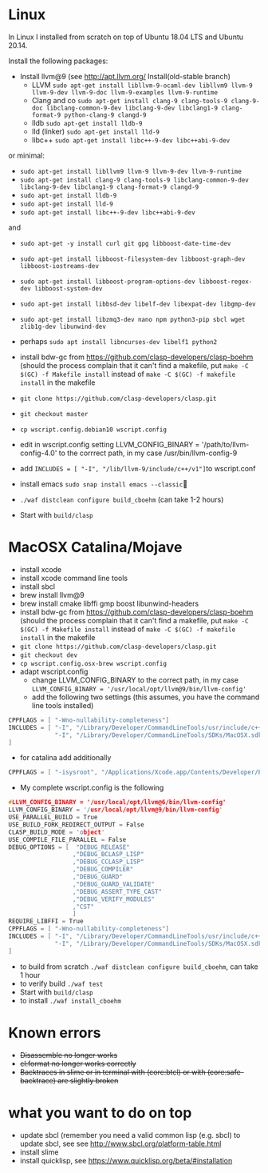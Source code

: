 # Linux
In Linux I installed from scratch on top of Ubuntu 18.04 LTS and Ubuntu 20.14.

Install the following packages:
* Install llvm@9 (see http://apt.llvm.org/ Install(old-stable branch)
  * LLVM
`sudo apt-get install libllvm-9-ocaml-dev libllvm9 llvm-9 llvm-9-dev llvm-9-doc llvm-9-examples llvm-9-runtime`
  * Clang and co
`sudo apt-get install clang-9 clang-tools-9 clang-9-doc libclang-common-9-dev libclang-9-dev libclang1-9 clang-format-9 python-clang-9 clangd-9`
  * lldb
`sudo apt-get install lldb-9`
  * lld (linker)
`sudo apt-get install lld-9`
  * libc++ `sudo apt-get install libc++-9-dev libc++abi-9-dev`

or minimal:
* `sudo apt-get install libllvm9 llvm-9 llvm-9-dev llvm-9-runtime`
* `sudo apt-get install clang-9 clang-tools-9 libclang-common-9-dev libclang-9-dev libclang1-9 clang-format-9 clangd-9`
* `sudo apt-get install lldb-9`
* `sudo apt-get install lld-9`
* `sudo apt-get install libc++-9-dev libc++abi-9-dev`

and 
* `sudo apt-get -y install curl git gpg libboost-date-time-dev` 
* `sudo apt-get install libboost-filesystem-dev libboost-graph-dev libboost-iostreams-dev`
* `sudo apt-get install libboost-program-options-dev libboost-regex-dev libboost-system-dev`
* `sudo apt-get install libbsd-dev libelf-dev libexpat-dev libgmp-dev`
* `sudo apt-get install libzmq3-dev nano npm python3-pip sbcl wget zlib1g-dev libunwind-dev`

* perhaps `sudo apt install libncurses-dev libelf1 python2`
* install bdw-gc from https://github.com/clasp-developers/clasp-boehm (should the process complain that it can't find a makefile, put `make -C $(GC) -f Makefile install` instead of `make -C $(GC) -f makefile install` in the makefile
* `git clone https://github.com/clasp-developers/clasp.git`
* `git checkout master`
* `cp wscript.config.debian10 wscript.config`
* edit in wscript.config setting LLVM_CONFIG_BINARY = '/path/to/llvm-config-4.0' to the corrrect path, in my case /usr/bin/llvm-config-9
* add `INCLUDES = [ "-I", "/lib/llvm-9/include/c++/v1"]`to wscript.conf
* install emacs `sudo snap install emacs --classic`
* `./waf distclean configure build_cboehm` (can take 1-2 hours)
* Start with `build/clasp`

# MacOSX Catalina/Mojave
* install xcode
* install xcode command line tools
* install sbcl
* brew install llvm@9
* brew install cmake libffi gmp boost libunwind-headers
* install bdw-gc from https://github.com/clasp-developers/clasp-boehm (should the process complain that it can't find a makefile, put `make -C $(GC) -f Makefile install` instead of `make -C $(GC) -f makefile install` in the makefile
* `git clone https://github.com/clasp-developers/clasp.git`
* `git checkout dev`
* `cp wscript.config.osx-brew wscript.config`
* adapt wscript.config
  * change LLVM_CONFIG_BINARY to the correct path, in my case
`LLVM_CONFIG_BINARY = '/usr/local/opt/llvm@9/bin/llvm-config'`
  * add the following two settings (this assumes, you have the command line tools installed)
```c++
CPPFLAGS = [ "-Wno-nullability-completeness"]
INCLUDES = [ "-I", "/Library/Developer/CommandLineTools/usr/include/c++/v1",
             "-I", "/Library/Developer/CommandLineTools/SDKs/MacOSX.sdk/usr/include"
]
````
* for catalina add additionally
```c++
CPPFLAGS = [ "-isysroot", "/Applications/Xcode.app/Contents/Developer/Platforms/MacOSX.platform/Developer/SDKs/MacOSX10.15.sdk"]
````
  * My complete wscript.config is the following
```c++
#LLVM_CONFIG_BINARY = '/usr/local/opt/llvm@6/bin/llvm-config'
LLVM_CONFIG_BINARY = '/usr/local/opt/llvm@9/bin/llvm-config'
USE_PARALLEL_BUILD = True
USE_BUILD_FORK_REDIRECT_OUTPUT = False
CLASP_BUILD_MODE = 'object'
USE_COMPILE_FILE_PARALLEL = False
DEBUG_OPTIONS = [  "DEBUG_RELEASE"
                  ,"DEBUG_BCLASP_LISP"
                  ,"DEBUG_CCLASP_LISP"
                  ,"DEBUG_COMPILER"
                  ,"DEBUG_GUARD"
                  ,"DEBUG_GUARD_VALIDATE"
                  ,"DEBUG_ASSERT_TYPE_CAST"
                  ,"DEBUG_VERIFY_MODULES"
                  ,"CST"
                  ]
REQUIRE_LIBFFI = True
CPPFLAGS = [ "-Wno-nullability-completeness"]
INCLUDES = [ "-I", "/Library/Developer/CommandLineTools/usr/include/c++/v1",
             "-I", "/Library/Developer/CommandLineTools/SDKs/MacOSX.sdk/usr/include"
]
````
* to build from scratch  `./waf distclean configure build_cboehm`, can take 1 hour
* to verify build `./waf test`
* Start with `build/clasp`
* to install `./waf install_cboehm`
# Known errors
* ~~Disassemble no longer works~~
* ~~cl:format no longer works correctly~~
* ~~Backtraces in slime or in terminal with (core:btcl) or with (core:safe-backtrace) are slightly broken~~
# what you want to do on top
* update sbcl (remember you need a valid common lisp (e.g. sbcl) to update sbcl, see see http://www.sbcl.org/platform-table.html
* install slime
* install quicklisp, see https://www.quicklisp.org/beta/#installation